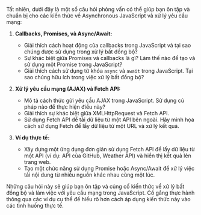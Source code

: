 Tất nhiên, dưới đây là một số câu hỏi phỏng vấn có thể giúp bạn ôn tập và chuẩn bị cho các kiến thức về Asynchronous JavaScript và xử lý yêu cầu mạng:

1. **Callbacks, Promises, và Async/Await:**

   - Giải thích cách hoạt động của callbacks trong JavaScript và tại sao chúng được sử dụng trong xử lý bất đồng bộ?
   - Sự khác biệt giữa Promises và callbacks là gì? Làm thế nào để tạo và sử dụng một Promise trong JavaScript?
   - Giải thích cách sử dụng từ khóa `async` và `await` trong JavaScript. Tại sao chúng hữu ích trong việc xử lý bất đồng bộ?

2. **Xử lý yêu cầu mạng (AJAX) và Fetch API:**

   - Mô tả cách thức gửi yêu cầu AJAX trong JavaScript. Sử dụng cú pháp nào để thực hiện điều này?
   - Giải thích sự khác biệt giữa XMLHttpRequest và Fetch API.
   - Sử dụng Fetch API để tải dữ liệu từ một API bên ngoài. Hãy minh họa cách sử dụng Fetch để lấy dữ liệu từ một URL và xử lý kết quả.

3. **Ví dụ thực tế:**
   - Xây dựng một ứng dụng đơn giản sử dụng Fetch API để lấy dữ liệu từ một API (ví dụ: API của GitHub, Weather API) và hiển thị kết quả lên trang web.
   - Tạo một chức năng sử dụng Promise hoặc Async/Await để xử lý việc tải nội dung từ nhiều nguồn khác nhau cùng một lúc.

Những câu hỏi này sẽ giúp bạn ôn tập và củng cố kiến thức về xử lý bất đồng bộ và làm việc với yêu cầu mạng trong JavaScript. Cố gắng thực hành thông qua các ví dụ cụ thể để hiểu rõ hơn cách áp dụng kiến thức này vào các tình huống thực tế.
